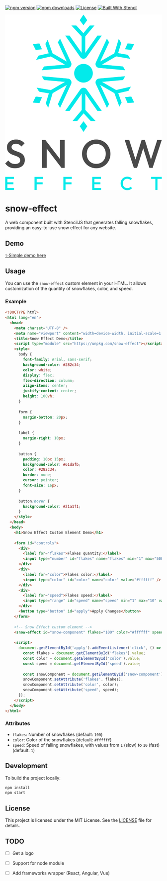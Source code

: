 [![npm version][npm-version-src]][npm-version-href]
[![npm downloads][npm-downloads-src]][npm-downloads-href]
[![License][license-src]][license-href]
[![Built With Stencil](https://img.shields.io/badge/-Built%20With%20Stencil-16161d.svg?logo=data%3Aimage%2Fsvg%2Bxml%3Bbase64%2CPD94bWwgdmVyc2lvbj0iMS4wIiBlbmNvZGluZz0idXRmLTgiPz4KPCEtLSBHZW5lcmF0b3I6IEFkb2JlIElsbHVzdHJhdG9yIDE5LjIuMSwgU1ZHIEV4cG9ydCBQbHVnLUluIC4gU1ZHIFZlcnNpb246IDYuMDAgQnVpbGQgMCkgIC0tPgo8c3ZnIHZlcnNpb249IjEuMSIgaWQ9IkxheWVyXzEiIHhtbG5zPSJodHRwOi8vd3d3LnczLm9yZy8yMDAwL3N2ZyIgeG1sbnM6eGxpbms9Imh0dHA6Ly93d3cudzMub3JnLzE5OTkveGxpbmsiIHg9IjBweCIgeT0iMHB4IgoJIHZpZXdCb3g9IjAgMCA1MTIgNTEyIiBzdHlsZT0iZW5hYmxlLWJhY2tncm91bmQ6bmV3IDAgMCA1MTIgNTEyOyIgeG1sOnNwYWNlPSJwcmVzZXJ2ZSI%2BCjxzdHlsZSB0eXBlPSJ0ZXh0L2NzcyI%2BCgkuc3Qwe2ZpbGw6I0ZGRkZGRjt9Cjwvc3R5bGU%2BCjxwYXRoIGNsYXNzPSJzdDAiIGQ9Ik00MjQuNywzNzMuOWMwLDM3LjYtNTUuMSw2OC42LTkyLjcsNjguNkgxODAuNGMtMzcuOSwwLTkyLjctMzAuNy05Mi43LTY4LjZ2LTMuNmgzMzYuOVYzNzMuOXoiLz4KPHBhdGggY2xhc3M9InN0MCIgZD0iTTQyNC43LDI5Mi4xSDE4MC40Yy0zNy42LDAtOTIuNy0zMS05Mi43LTY4LjZ2LTMuNkgzMzJjMzcuNiwwLDkyLjcsMzEsOTIuNyw2OC42VjI5Mi4xeiIvPgo8cGF0aCBjbGFzcz0ic3QwIiBkPSJNNDI0LjcsMTQxLjdIODcuN3YtMy42YzAtMzcuNiw1NC44LTY4LjYsOTIuNy02OC42SDMzMmMzNy45LDAsOTIuNywzMC43LDkyLjcsNjguNlYxNDEuN3oiLz4KPC9zdmc%2BCg%3D%3D&colorA=16161d&style=flat-square)](https://stenciljs.com)

![Snow Effect](./src/images/logo-light.svg "Snow Effect")

# snow-effect

A web component built with StencilJS that generates falling snowflakes, providing an easy-to-use snow effect for any website.

## Demo
[✨Simple demo here](https://snoweffect.xyz/demo)

## Usage

You can use the `snow-effect` custom element in your HTML. It allows customization of the quantity of snowflakes, color, and speed.

### Example

```html
<!DOCTYPE html>
<html lang="en">
  <head>
    <meta charset="UTF-8" />
    <meta name="viewport" content="width=device-width, initial-scale=1.0" />
    <title>Snow Effect Demo</title>
    <script type="module" src="https://unpkg.com/snow-effect"></script>
    <style>
      body {
        font-family: Arial, sans-serif;
        background-color: #282c34;
        color: white;
        display: flex;
        flex-direction: column;
        align-items: center;
        justify-content: center;
        height: 100vh;
      }

      form {
        margin-bottom: 20px;
      }

      label {
        margin-right: 10px;
      }

      button {
        padding: 10px 15px;
        background-color: #61dafb;
        color: #282c34;
        border: none;
        cursor: pointer;
        font-size: 16px;
      }

      button:hover {
        background-color: #21a1f1;
      }
    </style>
  </head>
  <body>
    <h1>Snow Effect Custom Element Demo</h1>

    <form id="controls">
      <div>
        <label for="flakes">Flakes quantity:</label>
        <input type="number" id="flakes" name="flakes" min="1" max="500" value="100" />
      </div>
      <div>
        <label for="color">Flakes color:</label>
        <input type="color" id="color" name="color" value="#ffffff" />
      </div>
      <div>
        <label for="speed">Flakes speed:</label>
        <input type="range" id="speed" name="speed" min="1" max="10" value="5" />
      </div>
      <button type="button" id="apply">Apply Changes</button>
    </form>

    <!-- Snow Effect custom element -->
    <snow-effect id="snow-component" flakes="100" color="#ffffff" speed="5"></snow-effect>

    <script>
      document.getElementById('apply').addEventListener('click', () => {
        const flakes = document.getElementById('flakes').value;
        const color = document.getElementById('color').value;
        const speed = document.getElementById('speed').value;

        const snowComponent = document.getElementById('snow-component');
        snowComponent.setAttribute('flakes', flakes);
        snowComponent.setAttribute('color', color);
        snowComponent.setAttribute('speed', speed);
      });
    </script>
  </body>
</html>
```

### Attributes

- `flakes`: Number of snowflakes (default: `100`)
- `color`: Color of the snowflakes (default: `#ffffff`)
- `speed`: Speed of falling snowflakes, with values from `1` (slow) to `10` (fast) (default: `1`)

## Development

To build the project locally:

```bash
npm install
npm start
```

## License

This project is licensed under the MIT License. See the [LICENSE](LICENSE) file for details.

## TODO

- [ ] Get a logo
- [ ] Support for node module
- [ ] Add frameworks wrapper (React, Angular, Vue)


<!-- Placeholder for logo until it is created -->
[npm-version-src]: https://img.shields.io/npm/v/snow-effect/latest.svg?style=flat&colorA=020420&colorB=00DC82
[npm-version-href]: https://npmjs.com/package/snow-effect

[npm-downloads-src]: https://img.shields.io/npm/dm/snow-effect.svg?style=flat&colorA=020420&colorB=00DC82
[npm-downloads-href]: https://npmjs.com/package/snow-effect

[license-src]: https://img.shields.io/npm/l/snow-effect.svg?style=flat&colorA=020420&colorB=00DC82
[license-href]: https://npmjs.com/package/snow-effect
